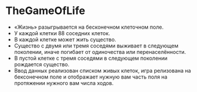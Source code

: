 # TheGameOfLife
* «Жизнь» разыгрывается на бесконечном клеточном поле.
* У каждой клетки ﻿88﻿ соседних клеток.
* В каждой клетке может жить существо.
* Существо с двумя или тремя соседями выживает в следующем поколении, иначе погибает от одиночества или перенаселённости.
* В пустой клетке с тремя соседями в следующем поколении рождается существо.
* Ввод данных реализован списком живых клеток, игра релизована на бексонечном поле и отображает нужную вам часть поля на протяжении нужного вам числа ходов.

